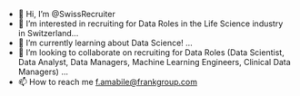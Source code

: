 - 👋 Hi, I’m @SwissRecruiter
- 👀 I’m interested in recruiting for Data Roles in the Life Science industry in Switzerland...
- 🌱 I’m currently learning about Data Science! ...
- 💞️ I’m looking to collaborate on recruiting for Data Roles (Data Scientist, Data Analyst, Data Managers, Machine Learning Engineers, Clinical Data Managers) ...
- 📫 How to reach me f.amabile@frankgroup.com

<!---
SwissRecruiter/SwissRecruiter is a ✨ special ✨ repository because its `README.md` (this file) appears on your GitHub profile.
You can click the Preview link to take a look at your changes.
--->
